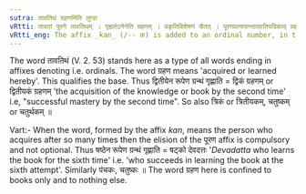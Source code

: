 ```yaml
---
sutra: तावतिथं ग्रहणमिति लुग्वा
vRtti: तावतां पूरणे तावतिथम् । गृह्यतेऽनेनेति ग्रहणम् । प्रकृतिविशेषणं चैतत् । पूरणप्रत्ययान्तात्प्रातिपदिकाद् ग्रहणोपाधिकात्स्वार्थे कन्प्रत्ययो भवति ॥
vRtti_eng: The affix _kan_ (/-- क) is added to an ordinal number, in the sense of \"acquiring a subject after so many attempts\"; and there is optionally the elision of the affix denoting the ordinal number.
---
```

The word तावतिथं (V. 2. 53) stands here as a type of all words ending in affixes denoting i.e. ordinals. The word ग्रहण means 'acquired or Iearned hereby'. This qualifies the base. Thus द्वितीयेन रूपेण ग्रन्थं गृह्णाति = द्विकं ग्रहणम् or द्वितीयकं ग्रहणम् 'the acquisition of the knowledge or book by the second time' i.e, "successful mastery by the second time". So also त्रिकं or त्रितीयकम्, चतुष्कम् or चतुर्थकम् ॥

Vart:- When the word, formed by the affix _kan_, means the person who acquires after so many times then the elision of the पूरण affix is compulsory and not optional. Thus षष्ठेन रूपेण ग्रन्थं गृह्णाति = षट्को देवदत्तः '_Devadatta_ who learns the book for the sixth time' i.e. 'who succeeds in learning the book at the sixth attempt'. Similarly पंचकः, चतुष्कः ॥ The word ग्रहण here is confined to books only and to nothing else.
